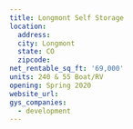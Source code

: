 ```yaml
---
title: Longmont Self Storage
location:
  address:
  city: Longmont
  state: CO
  zipcode:
net_rentable_sq_ft: '69,000'
units: 240 & 55 Boat/RV
opening: Spring 2020
website_url:
gys_companies:
  - development
---
```

